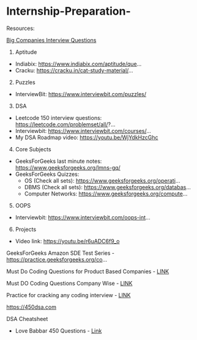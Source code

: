 # Internship-Preparation-

Resources:

[Big Companies Interview Questions](https://github.com/realabbas/big-companies-interview-questions)


1. Aptitude
 - Indiabix: https://www.indiabix.com/aptitude/que...
 - Cracku: https://cracku.in/cat-study-material/...


2. Puzzles
 - InterviewBit: https://www.interviewbit.com/puzzles/


3. DSA
 - Leetcode 150 interview questions: https://leetcode.com/problemset/all/?...
 - Interviewbit: https://www.interviewbit.com/courses/...
 - My DSA Roadmap video: https://youtu.be/WjYdkHzcGhc


4. Core Subjects
- GeeksForGeeks last minute notes: https://www.geeksforgeeks.org/lmns-gq/
- GeeksForGeeks Quizzes:
  - OS (Check all sets): https://www.geeksforgeeks.org/operati...
  - DBMS (Check all sets): https://www.geeksforgeeks.org/databas...
  - Computer Networks: https://www.geeksforgeeks.org/compute...


5. OOPS
 - Interviewbit: https://www.interviewbit.com/oops-int...


6. Projects
- Video link: https://youtu.be/r6uADC6f9_o


GeeksForGeeks Amazon SDE Test Series - https://practice.geeksforgeeks.org/co...

Must Do Coding Questions for Product Based Companies - [LINK](https://www.geeksforgeeks.org/must-do-coding-questions-for-product-based-companies/)

Must DO Coding Questions Company Wise - [LINK](https://www.geeksforgeeks.org/must-coding-questions-company-wise/?ref=grb)

Practice for cracking any coding interview - [LINK](https://www.geeksforgeeks.org/practice-for-cracking-any-coding-interview/?ref=grb)


https://450dsa.com

DSA Cheatsheet 

  - Love Babbar 450 Questions - [Link]()
